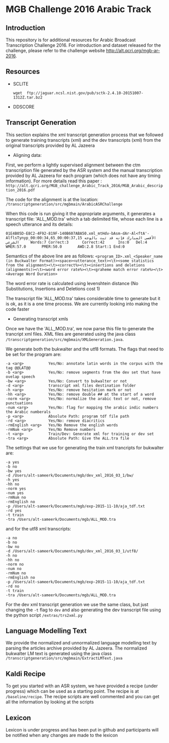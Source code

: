 MGB Challenge 2016 Arabic Track
====

## Introduction ##

This repository is for additional resources for Arabic Broadcast Transcription Challenge 2016. For introduction and dataset released for the challenge, please refer to the challenge website http://alt.qcri.org/mgb-ar-2016.

## Resources ##

* SCLITE

  `wget  ftp://jaguar.ncsl.nist.gov/pub/sctk-2.4.10-20151007-1312Z.tar.bz2`

* DDSCORE

## Transcript Generation ##

This section explains the xml transcript generation process that we followed to generate training transcripts (xml) and the dev transcripts (xml) from the original transcripts provided by AL Jazeera

* Aligning data:

First, we perform a lightly supervised alignment between the ctm transcription file generated by the ASR system and the manual transcription provided by AL Jazeera for each program (which does not have any timing information). For more details read this paper : `http://alt.qcri.org/MGB_challenge_Arabic_Track_2016/MGB_Arabic_description_2016.pdf`

The code for the alignment is at the location: `/transcriptgeneration/src/mgbmain/ArabicASRChallenge`

When this code is run giving it the appropriate arguments, it generates a transcript file: 'ALL_MOD.tra' which a tab delimited file, whose each line is a speech utterance and its details:

`01E4B05D-E8C2-4F92-819F-140B607ABA50.xml_mtHdv-bAsm-dAr-Al<ftA'-AlflsTynyp_00:00:34,65_00:00:37,15 الأقصى المبارك فإنه قد ثبت بالوجه الشرعي     Words:7 Correct:3      Correct:42      Ins:0   Del:4   WMER:57.0       PMER:50.0       AWD:2.8 Start:1 End:0`

Semantics of the above line are as follows:
`<program_ID>.xml_<Speaker_name (in Buckwalter Format)><space><utterance_text><\t><some statistics from the alignment><\t><correct%><\t><insertions and deletions (alignments)><\t><word error rate%><\t><graheme match error rate%><\t><Average Word Duration>`

The word error rate is calculated using levenshtein distance (No Substitutions, Insertions and Deletions cost 1)

The transcript file 'ALL_MOD.tra' takes considerable time to generate but it is ok, as it is a one time process. We are currently looking into making the code faster

* Generating transcript xmls

Once we have the 'ALL_MOD.tra', we now parse this file to generate the trancript xml files. XML files are generated using the java class `/transcriptgeneration/src/mgbmain/XMLGeneration.java`.

We generate both the bukwalter and the utf8 formats. The flags that need to be set for the program are:

 ```
 -a <arg>           Yes/No: annotate latin words in the corpus with the tag @@LAT@@
 -b <arg>           Yes/No: remove segments from the dev set that have ovelap speech
 -bw <arg>          Yes/No: Convert to bukwalter or not
 -d <arg>           transcript xml files destination folder
 -h <arg>           Yes/No: remove hesitation mark or not
 -hh <arg>          Yes/No: remove double ## at the start of a word
 -norm <arg>        Yes/No: normalize the arabic text or not, remove punctuations
 -num <arg>         Yes/No: flag for mapping the arabic indic numbers the Arabic numberals
 -p <arg>           Absolute Path: program tdf file path
 -rd <arg>          Yes/No: remove diacritics
 -rmEnglish <arg>   Yes/No Remove the english words
 -rmNum <arg>       Yes/No Remove numbers
 -t <arg>           Train/Dev: Generate xml for training or dev set
 -tra <arg>         Absolute Path: Give the ALL.tra file
 ```
 

The settings that we use for generating the train xml trancripts for bukwalter are:

```
-a yes
-b no
-bw yes 
-d /Users/alt-sameerk/Documents/mgb/dev_xml_2016_03_1/bw/
-h yes
-hh no
-norm yes
-num yes 
-rmNum no 
-rmEnglish no
-p /Users/alt-sameerk/Documents/mgb/exp-2015-11-10/aja_tdf.txt
-rd yes
-t train
-tra /Users/alt-sameerk/Documents/mgb/ALL_MOD.tra
```

and for the utf8 xml transcripts:

```
-a no
-b no
-bw no
-d /Users/alt-sameerk/Documents/mgb/dev_xml_2016_03_1/utf8/
-h no
-hh no
-norm no
-num no
-rmNum no
-rmEnglish no
-p /Users/alt-sameerk/Documents/mgb/exp-2015-11-10/aja_tdf.txt
-rd no
-t train
-tra /Users/alt-sameerk/Documents/mgb/ALL_MOD.tra
```

For the dev xml transcript generation we use the same class, but just changing the `-t` flag to `dev` and also generating the dev transcript file using the python script `/extras/trs2xml.py`

## Language Modelling Text ##

We provide the normalized and unnormalized language modelling text by parsing the articles archive provided by AL Jazeera. The normalized bukwalter LM text is generated using the java class `/transcriptgeneration/src/mgbmain/ExtractLMText.java`

## Kaldi Recipe ##

To get you started with an ASR system, we have provided a recipe (under progress) which can be used as a starting point.
The recipe is at `/baseline/recipe`. The recipe scripts are well commented and you can get all the information by looking at the scripts

## Lexicon ##

Lexicon is under progress and has been put in github and participants will be notified when any changes are made to the lexicon
